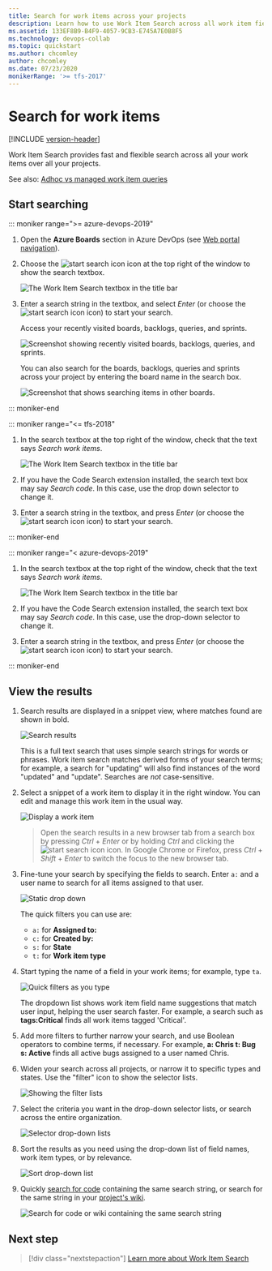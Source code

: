 ```yaml
---
title: Search for work items across your projects
description: Learn how to use Work Item Search across all work item fields and all projects in Azure DevOps and TFS
ms.assetid: 133EF8B9-B4F9-4057-9CB3-E745A7E0B8F5
ms.technology: devops-collab
ms.topic: quickstart
ms.author: chcomley
author: chcomley
ms.date: 07/23/2020
monikerRange: '>= tfs-2017'
---
```


# Search for work items

[!INCLUDE [version-header](../../includes/version-tfs-2017-through-vsts.md)]

Work Item Search provides fast and flexible search across all your work items over all your projects. 

See also: [Adhoc vs managed work item queries](../../boards/queries/adhoc-vs-managed-queries.md?toc=/azure/devops/project/search/toc.json&bc=/azure/devops/project/search/breadcrumb/toc.json)

<a name="start-search"></a>

## Start searching

::: moniker range=">= azure-devops-2019"  

1. Open the **Azure Boards** section in Azure DevOps (see [Web portal navigation](../navigation/index.md)).

2. Choose the ![start search icon](media/shared/start-search-icon-new.png) icon at the top right of the window to show the search textbox.

   ![The Work Item Search textbox in the title bar](media/work-item-search-get-started/show-search-box.png)    

3. Enter a search string in the textbox, and select _Enter_ (or choose the 
   ![start search icon](media/shared/start-search-icon-new.png) icon) to start your search. 

   Access your recently visited boards, backlogs, queries, and sprints. 

   ![Screenshot showing recently visited boards, backlogs, queries, and sprints.](media/work-item-search-get-started/search-box-azure-boards.png)

   You can also search for the boards, backlogs, queries and sprints across your project by entering the board name in the search box.

   ![Screenshot that shows searching items in other boards.](media/work-item-search-get-started/search-other-items-in-boards.png)

::: moniker-end

::: moniker range="<= tfs-2018"  

1. In the search textbox at the top right of the window, check that the text says
   _Search work items_.

   ![The Work Item Search textbox in the title bar](media/work-item-search-get-started/title-bar-search-box-empty-outlined.png)    

2. If you have the Code Search extension installed, the search text box may
   say _Search code_. In this case, use the drop down selector to change it. 

3. Enter a search string in the textbox, and press _Enter_ (or choose the 
   ![start search icon](media/shared/start-search-icon.png) icon) to start your search. 

::: moniker-end

::: moniker range="< azure-devops-2019"  

1. In the search textbox at the top right of the window, check that the text says
   _Search work items_.

   ![The Work Item Search textbox in the title bar](media/work-item-search-get-started/title-bar-search-box-empty-outlined.png)    

2. If you have the Code Search extension installed, the search text box may
   say _Search code_. In this case, use the drop-down selector to change it. 

3. Enter a search string in the textbox, and press _Enter_ (or choose the 
   ![start search icon](media/shared/start-search-icon.png) icon) to start your search. 

::: moniker-end

## View the results

1. Search results are displayed in a snippet view, where matches found are shown in bold.

   ![Search results](media/work-item-search-get-started/results-matching.png)

   This is a full text search that uses simple search strings for words or phrases.
   Work item search matches derived forms of your search terms; for example, a search for
   "updating" will also find instances of the word "updated" and "update". Searches are _not_ case-sensitive.

1. Select a snippet of a work item to display it in the right window. 
   You can edit and manage this work item in the usual way.

   ![Display a work item](media/work-item-search-get-started/search-results-02.png)

   > Open the search results in a new browser tab from a search box by
   pressing _Ctrl_ + _Enter_ or by holding _Ctrl_ and clicking  the
   ![start search icon](media/shared/start-search-icon-new.png) icon.
   In Google Chrome or Firefox, press _Ctrl_ + _Shift_ + _Enter_ to switch the focus
   to the new browser tab. 

1. Fine-tune your search by specifying the fields to search. Enter `a:` and a user name
   to search for all items assigned to that user.

   ![Static drop down](media/work-item-search-get-started/static-dropdown.png)    

   The quick filters you can use are:

   * `a:` for **Assigned to:** 
   * `c:` for **Created by:** 
   * `s:` for **State** 
   * `t:` for **Work item type**<p />
 
1. Start typing the name of a field in your work items; for example, type `ta`.

   ![Quick filters as you type](media/work-item-search-get-started/dyna-dropdown.png)    

   The dropdown list shows work item field name suggestions 
   that match user input, helping the user search faster. For example, a search such as 
   **tags:Critical** finds all work items tagged 'Critical'. 

2. Add more filters to further narrow your search, and use Boolean operators
   to combine terms, if necessary. For example, 
   **a: Chris t: Bug s: Active** finds all active bugs assigned
   to a user named Chris.

3. Widen your search across all projects, or narrow it to specific types
   and states. Use the "filter" icon to show the selector lists.

   ![Showing the filter lists](media/shared/show-filters.png)    

4. Select the criteria you want in the drop-down selector lists, or search across the entire organization.

   ![Selector drop-down lists](media/work-item-search-get-started/area-selectors.png)    

5. Sort the results as you need using the drop-down list of field names, work item types, or by relevance.

   ![Sort drop-down list](media/work-item-search-get-started/sort-order.png)    

6. Quickly [search for code](code-search.md) containing the same search string, or search for the same string in your [project's wiki](../wiki/search-wiki.md).

   ![Search for code or wiki containing the same search string](media/work-item-search-get-started/view-code-search.png)

## Next step

> [!div class="nextstepaction"]
> [Learn more about Work Item Search](advanced-work-item-search-syntax.md)
